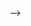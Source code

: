 <!-- # Wingman

## Description

In this MERN-stack single-page dating application, a user can create and maintain a profile that allows them to post life updates, browse other users and their posts, and much more. This application allows birds to connect with other birds to find their true love. This is made possible through a scalable MongoDB back end, a GraphQL API, and an Express.js and Node.js server with a React front end, implementing user authentication with JWT to build a user-focused platform.

## Usage

To use the application, simply open this link in your browser of choice!
<!-- link here -->

<!-- You will be land on our home page and be able to create an account or log-in from there. Please take a look at all the profiles that our fellow feathered creatures already created!

## Credits

Credit to [Jameson Suttles](https://github.com/Jsuttle2) for the Wingman logo

## License

This code is released under the MIT License. --> -->
